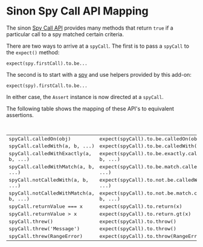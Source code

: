 # Sinon Spy Call API Mapping

The sinon [Spy Call API](http://sinonjs.org/docs/#spycall) provides many methods that
return `true` if a particular call to a spy matched certain criteria.

There are two ways to arrive at a `spyCall`. The first is to pass a `spyCall` to the
`expect()` method:

    expect(spy.firstCall).to.be...

The second is to start with a [spy](./spy.md) and use helpers provided by this add-on:

    expect(spy).firstCall.to.be...

In either case, the `Assert` instance is now directed at a `spyCall`.

The following table shows the mapping of these API's to equivalent assertions.

<br>
<table style="font-family:monospace">
    <tr>
        <td>spyCall.calledOn(obj)</td>  <td>expect(spyCall).to.be.calledOn(obj)</td>
    </tr>
    <tr>
        <td>spyCall.calledWith(a, b, ...)</td>  <td>expect(spyCall).to.be.calledWith(a, b, ...)</td>
    </tr>
    <tr>
        <td>spyCall.calledWithExactly(a, b, ...)</td>  <td>expect(spyCall).to.be.exactly.calledWith(a, b, ...)</td>
    </tr>
    <tr>
        <td>spyCall.calledWithMatch(a, b, ...)</td>  <td>expect(spyCall).to.be.match.calledWith(a, b, ...)</td>
    </tr>
    <tr>
        <td>spyCall.notCalledWith(a, b, ...)</td>  <td>expect(spyCall).to.not.be.calledWith(a, b, ...)</td>
    </tr>
    <tr>
        <td>spyCall.notCalledWithMatch(a, b, ...)</td>  <td>expect(spyCall).to.not.be.match.calledWith(a, b, ...)</td>
    </tr>
    <tr>
        <td>spyCall.returnValue === x</td>  <td>expect(spyCall).to.return(x)</td>
    </tr>
    <tr>
        <td>spyCall.returnValue > x</td>  <td>expect(spyCall).to.return.gt(x)</td>
    </tr>
    <tr>
        <td>spyCall.threw()</td>  <td>expect(spyCall).to.throw()</td>
    </tr>
    <tr>
        <td>spyCall.threw('Message')</td>  <td>expect(spyCall).to.throw()</td>
    </tr>
    <tr>
        <td>spyCall.threw(RangeError)</td>  <td>expect(spyCall).to.throw(RangeError)</td>
    </tr>
</table>
<br>
